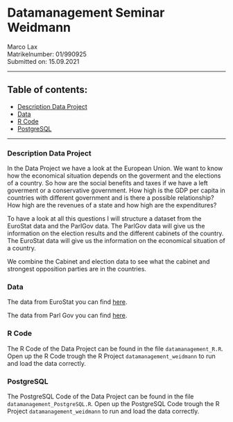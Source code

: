 # Datamanagement Seminar Weidmann
<p> Marco Lax <br>
Matrikelnumber: 01/990925 <br>
Submitted on: 15.09.2021 </p>

---
## Table of contents:

- [Description Data Project](#description-data-project)
- [Data](#data)
- [R Code](#r-code)
- [PostgreSQL](#postgresql)

---

### Description Data Project

In the Data Project we have a look at the European Union. We want to know how the economical situation depends on the goverment and the elections of a country. So how are the social benefits and taxes if we have a left goverment or a conservative government. How high is the GDP per capita in countries with different government and is there a possible relationship? How high are the revenues of a state and how high are the expenditures?

To have a look at all this questions I will structure a dataset from the EuroStat data and the ParlGov data. The ParlGov data will give us the information on the election results and the different cabinets of the country. The EuroStat data will give us the information on the economical situation of a country.

We combine the Cabinet and election data to see what the cabinet and strongest opposition parties are in the countries.


### Data
The data from EuroStat you can find [here](https://ec.europa.eu/eurostat/data/database).

The data from Parl Gov you can find [here](http://www.parlgov.org/).

### R Code

The R Code of the Data Project can be found in the file `datamanagement_R.R`. Open up the R Code trough the R Project `datamanagement_weidmann` to run and load the data correctly.

### PostgreSQL

The PostgreSQL Code of the Data Project can be found in the file `datamanagement_PostgreSQL.R`. Open up the PostgreSQL Code trough the R Project `datamanagement_weidmann` to run and load the data correctly.
